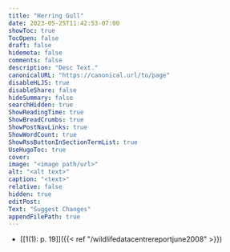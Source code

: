 ```yaml
---
title: "Herring Gull"
date: 2023-05-25T11:42:53-07:00
showToc: true
TocOpen: false
draft: false
hidemeta: false
comments: false
description: "Desc Text."
canonicalURL: "https://canonical.url/to/page"
disableHLJS: true 
disableShare: false
hideSummary: false
searchHidden: true
ShowReadingTime: true
ShowBreadCrumbs: true
ShowPostNavLinks: true
ShowWordCount: true
ShowRssButtonInSectionTermList: true
UseHugoToc: true
cover:
image: "<image path/url>" 
alt: "<alt text>" 
caption: "<text>" 
relative: false
hidden: true
editPost:
Text: "Suggest Changes" 
appendFilePath: true 
---
```


* [[1(1): p. 19]]({{< ref "/wildlifedatacentrereportjune2008" >}})

